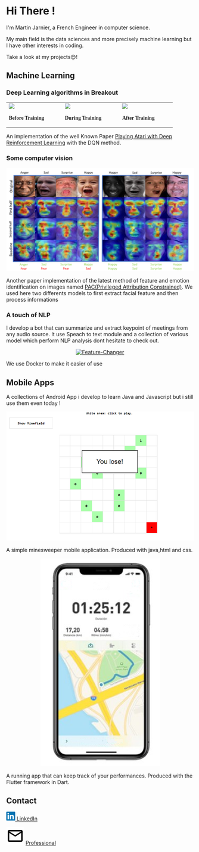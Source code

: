 # Hi There !
I'm Martin Jarnier, a French Engineer in computer science.

My main field is the data sciences and more precisely machine learning but I have other interests in coding.

Take a look at my projects😊!

## Machine Learning
### Deep Learning algorithms in Breakout


<table>
    <tr>
    <td> 
        <img src="https://i.imgur.com/rRxXF4H.gif"
             style='zoom:91%;'/>
    <p style='text-align: right; margin-right: 3em; font-family: Serif;'><b> Before Training </b></p>
    </td>
    <td> 
        <img src="https://i.imgur.com/X8ghdpL.gif"
             style='zoom:91%;'/>
    <p style='text-align: right; margin-right: 3em; font-family: Serif;'><b> During Training </b></p>
    </td>
    <td> 
        <img src="https://i.imgur.com/Z1K6qBQ.gif"
             style='zoom:91%;'/>
    <p style='text-align: right; margin-right: 3em; font-family: Serif;'><b> After Training </b></p>
    </td>
    </tr>
</table>

An implementation of the well Known Paper  [Playing Atari with Deep Reinforcement Learning](https://arxiv.org/abs/1312.5602) with the DQN method.

### Some computer vision

<p align="center"><a href="https://github.com/Cc618/Feature-Changer">
    <img src="res/papier2.png" width="920" alt="Feature-Changer" title="Emotions identification" /></a></p>

Another paper implementation of the latest method of feature and emotion identification on images named [PAC(Privileged Attribution Constrained)](https://arxiv.org/abs/2203.12905). We used here two differents models to first extract facial feature and then process informations 

### A touch of NLP

I develop a bot that can summarize and extract keypoint of meetings from any audio source. It use Speach to text module and a collection of various model which perform NLP analysis dont hesitate to check out.
 
<p align="center"><a href="https://github.com/Returnvoidspec/Sst-bot">
    <img src="téléchargement.jpg" width="720" alt="Feature-Changer" title="SST bot" /></a></p>

We use Docker to make it easier of use

## Mobile Apps
A collections of Android App i develop to learn  Java and Javascript but i still use them even today !

<p align="center"><a href="https://github.com/Returnvoidspec/MineSweeper">
    <img src="res/mine.png" width="720" alt="Quick-Shop" title="Quick-Shop" /></a></p>
A simple minesweeper mobile application. Produced with java,html and css.

<p align="center"><a href="https://github.com/Returnvoidspec/RunningV3">
    <img src="res/running.png" width="320" alt="Quick-Shop" title="Quick-Shop" /></a></p>
A running app that can keep track of your performances. Produced with the Flutter framework in Dart.



<!-- ## Some stats
<a href="https://github.com/anuraghazra/github-readme-stats" title="Go to Source">
    <img width="100%" height="200" src="https://github-readme-stats.vercel.app/api?username=Cc618&show_icons=true&count_private=true&theme=buefy"></a> -->

<!-- <a href="https://github.com/anuraghazra/github-readme-stats" title="Go to Source">
    <img width="100%" height="200" src="https://github-readme-stats.vercel.app/api/top-langs/?username=Cc618&exclude_repo=Deadly-Science&hide=C%23,ASP,HTML,GDScript&layout=compact&langs_count=5&theme=buefy"></a> -->

## Contact
<a href="https://www.linkedin.com/in/martin-jarnier/"><img src="res/linkedin.png" alt="linkedin" width="24"> LinkedIn</a>

![Mail](res/mail.svg) [Professional](mailto:martin.jarnier@gmail.com "martin.jarnier@gmail.com")
 
